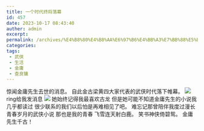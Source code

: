 ```yaml
---
title: 一个时代终将落幕
id: 457
date: 2023-10-17 08:43:40
auther: admin
excerpt: 
permalink: /archives/%E4%B8%80%E4%B8%AA%E6%97%B6%E4%BB%A3%E7%BB%88%E5%B0%86%E8%90%BD%E5%B9%95
categories:
tags: 
 - 武侠
 - 生活
 - 金庸
 - 查良镛
---
```




惊闻金庸先生去世的消息。 自此金古梁黄四大家代表的武侠时代落下帷幕。 ![](https://mrwen.oss-cn-shanghai.aliyuncs.com/2018/10/682de8655140a4f918512469001bb2f3.jpg?x-oss-process=image/quality,q_50/resize,m_fill,w_1024,h_682) ring给我发消息 ![](https://mrwen.oss-cn-shanghai.aliyuncs.com/2018/10/Screenshot_2018-10-31-01-08-52-085_com.tencent.mm_.jpg?x-oss-process=image/quality,q_50/resize,m_fill,w_512,h_1024) 她始终记得我最喜欢古龙 但是她可能不知道金庸先生的小说我几乎都读过 很少联系的我们以后怕是再难相见了吧。 难忘记那曾陪伴我度过漫长青春岁月的武侠小说 那也是我的青春 飞雪连天射白鹿。 笑书神侠倚碧鸳。 金庸先生千古！